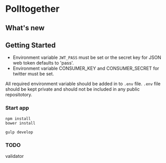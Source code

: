 # Polltogether

## What's new


## Getting Started

* Environment variable `JWT_PASS` must be set or the secret key for JSON web token defaults to 'pass'.
* Environment variable CONSUMER_KEY and CONSUMER_SECRET for twitter must be set.

All required environment variable should be added in to `.env` file.
`.env` file should be kept private and should not be included in any public repositotory.

### Start app

```
npm install
bower install

gulp develop
```

### TODO

validator

